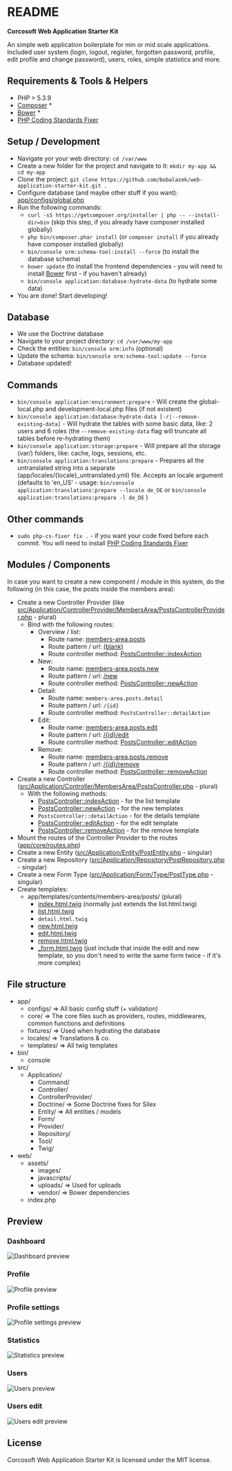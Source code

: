README
======
**Corcosoft Web Application Starter Kit**

An simple web application boilerplate for min or mid scale applications. Included user system (login, logout, register, forgotten password, profile, edit profile and change password), users, roles, simple statistics and more.

Requirements & Tools & Helpers
-------------------
* PHP > 5.3.9
* [Composer](https://getcomposer.org/) *
* [Bower](http://bower.io/) *
* [PHP Coding Standards Fixer](http://cs.sensiolabs.org/)

Setup / Development
-------------------
* Navigate yor your web directory: `cd /var/www`
* Create a new folder for the project and navigate to it: `mkdir my-app && cd my-app`
* Clone the project: `git clone https://github.com/bobalazek/web-application-starter-kit.git .`
* Configure database (and maybe other stuff if you want): [app/configs/global.php](https://github.com/bobalazek/web-application-starter-kit/blob/master/app/configs/global.php#L47)
* Run the following commands:
    * `curl -sS https://getcomposer.org/installer | php -- --install-dir=bin` (skip this step, if you already have composer installed globally)
    * `php bin/composer.phar install` (or `composer install` if you already have composer installed globally)
    * `bin/console orm:schema-tool:install --force` (to install the database schema)
    * `bower update` (to install the frontend dependencies - you will need to install [Bower](http://bower.io/) first - if you haven't already)
    * `bin/console application:database:hydrate-data` (to hydrate some data)
* You are done! Start developing!

Database
-------------------
* We use the Doctrine database
* Navigate to your project directory: `cd /var/www/my-app`
* Check the entities: `bin/console orm:info` (optional)
* Update the schema: `bin/console orm:schema-tool:update --force`
* Database updated!

Commands
--------------------
* `bin/console application:environment:prepare` - Will create the global-local.php and development-local.php files (if not existent)
* `bin/console application:database:hydrate-data [-r|--remove-existing-data]` - Will hydrate the tables with some basic data, like: 2 users and 6 roles (the `--remove-existing-data` flag will truncate all tables before re-hydrating them)
* `bin/console application:storage:prepare` - Will prepare all the storage (var/) folders, like: cache, logs, sessions, etc.
* `bin/console application:translations:prepare` - Prepares all the untranslated string into a separate (app/locales/{locale}_untranslated.yml) file. Accepts an locale argument (defaults to 'en_US' - usage: `bin/console application:translations:prepare --locale de_DE` or `bin/console application:translations:prepare -l de_DE` )

Other commands
----------------------
* `sudo php-cs-fixer fix .` - if you want your code fixed before each commit. You will need to install [PHP Coding Standards Fixer](http://cs.sensiolabs.org/)

Modules / Components
-------------------
In case you want to create a new component / module in this system, do the following (in this case, the posts inside the members area):

* Create a new Controller Provider (like [src/Application/ControllerProvider/MembersArea/PostsControllerProvider.php](https://github.com/bobalazek/web-application-starter-kit/blob/master/src/Application/ControllerProvider/MembersArea/PostsControllerProvider.php) - plural)
    * Bind with the following routes:
        * Overview / list:
            * Route name: [members-area.posts](https://github.com/bobalazek/web-application-starter-kit/blob/master/src/Application/ControllerProvider/MembersArea/PostsControllerProvider.php#L18)
            * Route pattern / url: [(blank)](https://github.com/bobalazek/web-application-starter-kit/blob/master/src/Application/ControllerProvider/MembersArea/PostsControllerProvider.php#L15)
            * Route controller method: [PostsController::indexAction](https://github.com/bobalazek/web-application-starter-kit/blob/master/src/Application/Controller/MembersArea/PostsController.php#L11)
        * New:
            * Route name: [members-area.posts.new](https://github.com/bobalazek/web-application-starter-kit/blob/master/src/Application/ControllerProvider/MembersArea/PostsControllerProvider.php#L24)
            * Route pattern / url: [/new](https://github.com/bobalazek/web-application-starter-kit/blob/master/src/Application/ControllerProvider/MembersArea/PostsControllerProvider.php#L21)
            * Route controller method: [PostsController::newAction](https://github.com/bobalazek/web-application-starter-kit/blob/master/src/Application/Controller/MembersArea/PostsController.php#L24)
        * Detail:
            * Route name: `members-area.posts.detail`
            * Route pattern / url: `/{id}`
            * Route controller method: `PostsController::detailAction`
        * Edit:
            * Route name: [members-area.posts.edit](https://github.com/bobalazek/web-application-starter-kit/blob/master/src/Application/ControllerProvider/MembersArea/PostsControllerProvider.php#L30)
            * Route pattern / url: [/{id}/edit](https://github.com/bobalazek/web-application-starter-kit/blob/master/src/Application/ControllerProvider/MembersArea/PostsControllerProvider.php#L27)
            * Route controller method: [PostsController::editAction](https://github.com/bobalazek/web-application-starter-kit/blob/master/src/Application/Controller/MembersArea/PostsController.php#L91)
        * Remove:
            * Route name: [members-area.posts.remove](https://github.com/bobalazek/web-application-starter-kit/blob/master/src/Application/ControllerProvider/MembersArea/PostsControllerProvider.php#L36)
            * Route pattern / url: [/{id}/remove](https://github.com/bobalazek/web-application-starter-kit/blob/master/src/Application/ControllerProvider/MembersArea/PostsControllerProvider.php#L33)
            * Route controller method: [PostsController::removeAction](https://github.com/bobalazek/web-application-starter-kit/blob/master/src/Application/Controller/MembersArea/PostsController.php#L156)
* Create a new Controller ([src/Application/Controller/MembersArea/PostsController.php](https://github.com/bobalazek/web-application-starter-kit/blob/master/src/Application/Controller/MembersArea/PostsController.php) - plural)
    * With the following methods:
        * [PostsController::indexAction](https://github.com/bobalazek/web-application-starter-kit/blob/master/src/Application/Controller/MembersArea/PostsController.php#L11) - for the list template
        * [PostsController::newAction](https://github.com/bobalazek/web-application-starter-kit/blob/master/src/Application/Controller/MembersArea/PostsController.php#L33) - for the new templates
        * `PostsController::detailAction` - for the details template
        * [PostsController::editAction](https://github.com/bobalazek/web-application-starter-kit/blob/master/src/Application/Controller/MembersArea/PostsController.php#L91) - for the edit template
        * [PostsController::removeAction](https://github.com/bobalazek/web-application-starter-kit/blob/master/src/Application/Controller/MembersArea/PostsController.php#L156) - for the remove template
* Mount the routes of the Controller Provider to the routes ([app/core/routes.php](https://github.com/bobalazek/web-application-starter-kit/blob/master/app/core/routes.php#L33))
* Create a new Entity ([src/Application/Entity/PostEntity.php](https://github.com/bobalazek/web-application-starter-kit/blob/master/src/Application/Entity/ProfileEntity.php) - singular)
* Create a new Repository ([src/Application/Repository/PostRepository.php](https://github.com/bobalazek/web-application-starter-kit/blob/master/src/Application/Repository/PostRepository.php) - singular)
* Create a new Form Type ([src/Application/Form/Type/PostType.php](https://github.com/bobalazek/web-application-starter-kit/blob/master/src/Application/Form/Type/PostType.php) - singular)
* Create templates:
    * app/templates/contents/members-area/posts/ (plural)
    	* [index.html.twig](https://github.com/bobalazek/web-application-starter-kit/blob/master/app/templates/contents/members-area/posts/index.html.twig) (normally just extends the list.html.twig)
        * [list.html.twig](https://github.com/bobalazek/web-application-starter-kit/blob/master/app/templates/contents/members-area/posts/list.html.twig)
        * `detail.html.twig`
        * [new.html.twig](https://github.com/bobalazek/web-application-starter-kit/blob/master/app/templates/contents/members-area/posts/new.html.twig)
        * [edit.html.twig](https://github.com/bobalazek/web-application-starter-kit/blob/master/app/templates/contents/members-area/posts/edit.html.twig)
        * [remove.html.twig](https://github.com/bobalazek/web-application-starter-kit/blob/master/app/templates/contents/members-area/posts/remove.html.twig)
        * [_form.html.twig](https://github.com/bobalazek/web-application-starter-kit/blob/master/app/templates/contents/members-area/posts/_form.html.twig) (just include that inside the edit and new template, so you don't need to write the same form twice - if it's more complex)

File structure
----------------------
* app/
    * configs/ => All basic config stuff (+ validation)
    * core/ => The core files such as providers, routes, middlewares, common functions and definitions
    * fixtures/ => Used when hydrating the database
    * locales/ => Translations & co.
    * templates/ => All twig templates
* bin/
    * console
* src/
    * Application/
        * Command/
        * Controller/
        * ControllerProvider/
        * Doctrine/ => Some Doctrine fixes for Silex
        * Entity/ => All entities / models
        * Form/
        * Provider/
        * Repository/
        * Tool/
        * Twig/
* web/
    * assets/
        * images/
        * javascripts/
        * uploads/ => Used for uploads
        * vendor/ => Bower dependencies
    * index.php

Preview
----------------------

### Dashboard ###
![Dashboard preview](doc/assets/images/dashboard-preview.png)

### Profile ###
![Profile preview](doc/assets/images/profile-preview.png)

### Profile settings ###
![Profile settings preview](doc/assets/images/profile-settings-preview.png)

### Statistics ###
![Statistics preview](doc/assets/images/statistics-preview.png)

### Users ###
![Users preview](doc/assets/images/users-preview.png)

### Users edit ###
![Users edit preview](doc/assets/images/users-edit-preview.png)

License
----------------------
Corcosoft Web Application Starter Kit is licensed under the MIT license.
